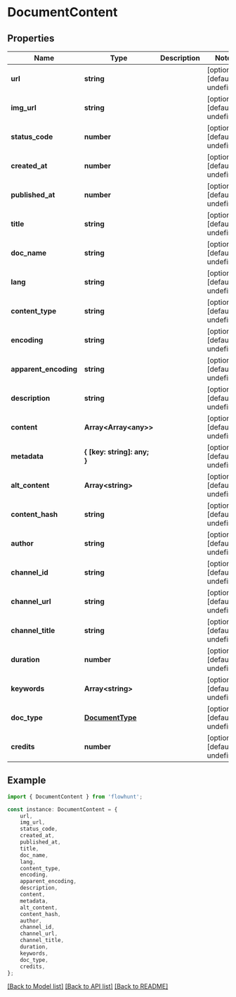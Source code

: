 # DocumentContent


## Properties

Name | Type | Description | Notes
------------ | ------------- | ------------- | -------------
**url** | **string** |  | [optional] [default to undefined]
**img_url** | **string** |  | [optional] [default to undefined]
**status_code** | **number** |  | [optional] [default to undefined]
**created_at** | **number** |  | [optional] [default to undefined]
**published_at** | **number** |  | [optional] [default to undefined]
**title** | **string** |  | [optional] [default to undefined]
**doc_name** | **string** |  | [optional] [default to undefined]
**lang** | **string** |  | [optional] [default to undefined]
**content_type** | **string** |  | [optional] [default to undefined]
**encoding** | **string** |  | [optional] [default to undefined]
**apparent_encoding** | **string** |  | [optional] [default to undefined]
**description** | **string** |  | [optional] [default to undefined]
**content** | **Array&lt;Array&lt;any&gt;&gt;** |  | [optional] [default to undefined]
**metadata** | **{ [key: string]: any; }** |  | [optional] [default to undefined]
**alt_content** | **Array&lt;string&gt;** |  | [optional] [default to undefined]
**content_hash** | **string** |  | [optional] [default to undefined]
**author** | **string** |  | [optional] [default to undefined]
**channel_id** | **string** |  | [optional] [default to undefined]
**channel_url** | **string** |  | [optional] [default to undefined]
**channel_title** | **string** |  | [optional] [default to undefined]
**duration** | **number** |  | [optional] [default to undefined]
**keywords** | **Array&lt;string&gt;** |  | [optional] [default to undefined]
**doc_type** | [**DocumentType**](DocumentType.md) |  | [optional] [default to undefined]
**credits** | **number** |  | [optional] [default to undefined]

## Example

```typescript
import { DocumentContent } from 'flowhunt';

const instance: DocumentContent = {
    url,
    img_url,
    status_code,
    created_at,
    published_at,
    title,
    doc_name,
    lang,
    content_type,
    encoding,
    apparent_encoding,
    description,
    content,
    metadata,
    alt_content,
    content_hash,
    author,
    channel_id,
    channel_url,
    channel_title,
    duration,
    keywords,
    doc_type,
    credits,
};
```

[[Back to Model list]](../README.md#documentation-for-models) [[Back to API list]](../README.md#documentation-for-api-endpoints) [[Back to README]](../README.md)
